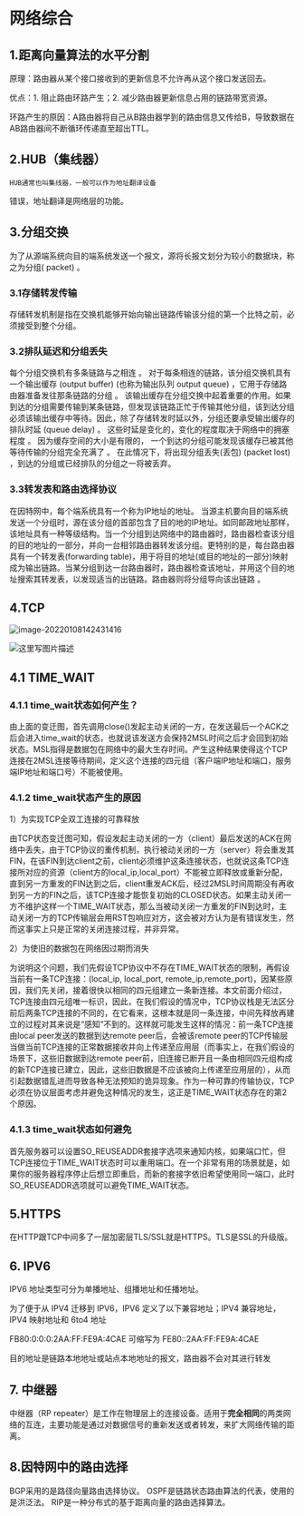 # 网络综合

## 1.距离向量算法的水平分割

原理：路由器从某个接口接收到的更新信息不允许再从这个接口发送回去。

优点：1. 阻止路由环路产生；2. 减少路由器更新信息占用的链路带宽资源。

环路产生的原因：A路由器将自己从B路由器学到的路由信息又传给B，导致数据在AB路由器间不断循环传递直至超出TTL。

## 2.HUB（集线器）

```
HUB通常也叫集线器，一般可以作为地址翻译设备
```

错误，地址翻译是网络层的功能。

## 3.分组交换

为了从源端系统向目的端系统发送一个报文，源将长报文划分为较小的数据块，称之为分组( packet) 。

### 3.1存储转发传输

存储转发机制是指在交换机能够开始向输出链路传输该分组的第一个比特之前，必须接受到整个分组。

### 3.2排队延迟和分组丢失

每个分组交换机有多条链路与之相连 。 对于每条相连的链路，该分组交换机具有一个输出缓存 (output buffer) (也称为输出队列 output queue) ，它用于存储路由器准备发往那条链路的分组 。 该输出缓存在分组交换中起着重要的作用。如果到达的分组需要传输到某条链路，但发现该链路正忙于传输其他分组，该到达分组必须该输出缓存中等待。因此，除了存储转发时延以外，分组还要承受输出缓存的排队时延 (queue delay) 。 这些时延是变化的，变化的程度取决于网络中的拥塞程度 。 因为缓存空间的大小是有限的， 一个到达的分组可能发现该缓存已被其他等待传输的分组完全充满了 。 在此情况下，将出现分组丢失(丢包) (packet  lost) ，到达的分组或已经排队的分组之一将被丢弃。

### 3.3转发表和路由选择协议

在因特网中，每个端系统具有一个称为IP地址的地址。 当源主机要向目的端系统发送一个分组时，源在该分组的首部包含了目的地的IP地址。如同邮政地址那样，该地址具有一种等级结构。当一个分组到达网络中的路由器时，路由器检查该分组的目的地址的一部分，并向一台相邻路由器转发该分组。更特别的是，每台路由器具有一个转发表(forwarding  table)，用于将目的地址(或目的地址的一部分)映射成为输出链路。当某分组到达一台路由器时，路由器检查该地址，并用这个目的地址搜索其转发表，以发现适当的出链路。路由器则将分组导向该出链路 。

## 4.TCP

![image-20220108142431416](C:\Users\victor\AppData\Roaming\Typora\typora-user-images\image-20220108142431416.png)

![这里写图片描述](https://img-blog.csdn.net/20170823193112679?watermark/2/text/aHR0cDovL2Jsb2cuY3Nkbi5uZXQvdTAxMzYxNjk0NQ==/font/5a6L5L2T/fontsize/400/fill/I0JBQkFCMA==/dissolve/70/gravity/SouthEast)

## 4.1 TIME_WAIT

### 4.1.1 time_wait状态如何产生？ 

由上面的变迁图，首先调用close()发起主动关闭的一方，在发送最后一个ACK之后会进入time_wait的状态，也就说该发送方会保持2MSL时间之后才会回到初始状态。MSL指得是数据包在网络中的最大生存时间。产生这种结果使得这个TCP连接在2MSL连接等待期间，定义这个连接的四元组（客户端IP地址和端口，服务端IP地址和端口号）不能被使用。

### 4.1.2 time_wait状态产生的原因

1）为实现TCP全双工连接的可靠释放

由TCP状态变迁图可知，假设发起主动关闭的一方（client）最后发送的ACK在网络中丢失，由于TCP协议的重传机制，执行被动关闭的一方（server）将会重发其FIN，在该FIN到达client之前，client必须维护这条连接状态，也就说这条TCP连接所对应的资源（client方的local_ip,local_port）不能被立即释放或重新分配，直到另一方重发的FIN达到之后，client重发ACK后，经过2MSL时间周期没有再收到另一方的FIN之后，该TCP连接才能恢复初始的CLOSED状态。如果主动关闭一方不维护这样一个TIME_WAIT状态，那么当被动关闭一方重发的FIN到达时，主动关闭一方的TCP传输层会用RST包响应对方，这会被对方认为是有错误发生，然而这事实上只是正常的关闭连接过程，并非异常。

 2）为使旧的数据包在网络因过期而消失

为说明这个问题，我们先假设TCP协议中不存在TIME_WAIT状态的限制，再假设当前有一条TCP连接：(local_ip, local_port, remote_ip,remote_port)，因某些原因，我们先关闭，接着很快以相同的四元组建立一条新连接。本文前面介绍过，TCP连接由四元组唯一标识，因此，在我们假设的情况中，TCP协议栈是无法区分前后两条TCP连接的不同的，在它看来，这根本就是同一条连接，中间先释放再建立的过程对其来说是“感知”不到的。这样就可能发生这样的情况：前一条TCP连接由local peer发送的数据到达remote peer后，会被该remote peer的TCP传输层当做当前TCP连接的正常数据接收并向上传递至应用层（而事实上，在我们假设的场景下，这些旧数据到达remote peer前，旧连接已断开且一条由相同四元组构成的新TCP连接已建立，因此，这些旧数据是不应该被向上传递至应用层的），从而引起数据错乱进而导致各种无法预知的诡异现象。作为一种可靠的传输协议，TCP必须在协议层面考虑并避免这种情况的发生，这正是TIME_WAIT状态存在的第2个原因。

### 4.1.3 time_wait状态如何避免

首先服务器可以设置SO_REUSEADDR套接字选项来通知内核，如果端口忙，但TCP连接位于TIME_WAIT状态时可以重用端口。在一个非常有用的场景就是，如果你的服务器程序停止后想立即重启，而新的套接字依旧希望使用同一端口，此时SO_REUSEADDR选项就可以避免TIME_WAIT状态。

## 5.HTTPS

在HTTP跟TCP中间多了一层加密层TLS/SSL就是HTTPS。TLS是SSL的升级版。

## 6. IPV6

IPV6 地址类型可分为单播地址、组播地址和任播地址。

为了便于从 IPV4 迁移到 IPV6，IPV6 定义了以下兼容地址；IPV4 兼容地址，IPV4 映射地址和 6to4 地址

FB80:0:0:0:2AA:FF:FE9A:4CAE 可缩写为 FE80::2AA:FF:FE9A:4CAE

目的地址是链路本地地址或站点本地地址的报文，路由器不会对其进行转发

## 7. 中继器

中继器（RP repeater）是工作在物理层上的连接设备。适用于**完全相同**的两类网络的互连，主要功能是通过对数据信号的重新发送或者转发，来扩大网络传输的距离。

## 8.因特网中的路由选择

BGP采用的是路径向量路由选择协议。 OSPF是链路状态路由算法的代表，使用的是洪泛法。 RIP是一种分布式的基于距离向量的路由选择算法。
